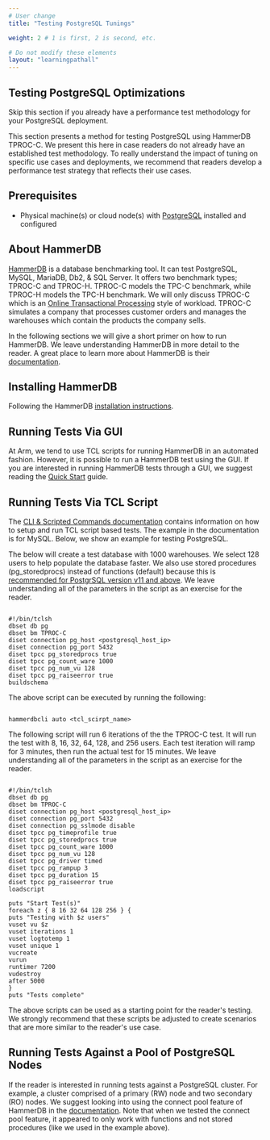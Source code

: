 ```yaml
---
# User change
title: "Testing PostgreSQL Tunings"

weight: 2 # 1 is first, 2 is second, etc.

# Do not modify these elements
layout: "learningpathall"
---
```


##  Testing PostgreSQL Optimizations

Skip this section if you already have a performance test methodology for your PostgreSQL deployment. 

This section presents a method for testing PostgreSQL using HammerDB TPROC-C. We present this here in case readers do not already have an established test methodology. To really understand the impact of tuning on specific use cases and deployments, we recommend that readers develop a performance test strategy that reflects their use cases.

## Prerequisites

* Physical machine(s) or cloud node(s) with [PostgreSQL](https://www.postgresql.org/) installed and configured
      
## About HammerDB

[HammerDB](https://www.hammerdb.com/) is a database benchmarking tool. It can test PostgreSQL, MySQL, MariaDB, Db2, & SQL Server. It offers two benchmark types; TPROC-C and TPROC-H. TPROC-C models the TPC-C benchmark, while TPROC-H models the TPC-H benchmark. We will only discuss TPROC-C which is an [Online Transactional Processing](https://www.hammerdb.com/docs/ch03s01.html) style of workload. TPROC-C simulates a company that processes customer orders and manages the warehouses which contain the products the company sells.

In the following sections we will give a short primer on how to run HammerDB. We leave understanding HammerDB in more detail to the reader. A great place to learn more about HammerDB is their [documentation](https://www.hammerdb.com/document.html).

## Installing HammerDB

Following the HammerDB [installation instructions](https://www.hammerdb.com/docs/ch01.html).

## Running Tests Via GUI

At Arm, we tend to use TCL scripts for running HammerDB in an automated fashion. However, it is possible to run a HammerDB test using the GUI. If you are interested in running HammerDB tests through a GUI, we suggest reading the [Quick Start](https://www.hammerdb.com/docs/ch02.html) guide.

## Running Tests Via TCL Script

The [CLI & Scripted Commands documentation](https://www.hammerdb.com/docs/ch09s08.html) contains information on how to setup and run TCL script based tests. The example in the documentation is for MySQL. Below, we show an example for testing PostgreSQL.

The below will create a test database with 1000 warehouses. We select 128 users to help populate the database faster. We also use stored procedures (pg_storedprocs) instead of functions (default) because this is [recommended for PostgrSQL version v11 and above](https://www.hammerdb.com/docs/ch04s03.html#d0e1734). We leave understanding all of the parameters in the script as an exercise for the reader.

```

#!/bin/tclsh
dbset db pg
dbset bm TPROC-C
diset connection pg_host <postgresql_host_ip>
diset connection pg_port 5432
diset tpcc pg_storedprocs true
diset tpcc pg_count_ware 1000
diset tpcc pg_num_vu 128
diset tpcc pg_raiseerror true
buildschema
```

The above script can be executed by running the following:
```

hammerdbcli auto <tcl_scirpt_name>
```

The following script will run 6 iterations of the the TPROC-C test. It will run the test with 8, 16, 32, 64, 128, and 256 users. Each test iteration will ramp for 3 minutes, then run the actual test for 15 minutes. We leave understanding all of the parameters in the script as an exercise for the reader.

```

#!/bin/tclsh
dbset db pg
dbset bm TPROC-C
diset connection pg_host <postgresql_host_ip>
diset connection pg_port 5432
diset connection pg_sslmode disable
diset tpcc pg_timeprofile true
diset tpcc pg_storedprocs true
diset tpcc pg_count_ware 1000
diset tpcc pg_num_vu 128
diset tpcc pg_driver timed
diset tpcc pg_rampup 3
diset tpcc pg_duration 15
diset tpcc pg_raiseerror true
loadscript

puts "Start Test(s)"
foreach z { 8 16 32 64 128 256 } {
puts "Testing with $z users"
vuset vu $z
vuset iterations 1
vuset logtotemp 1
vuset unique 1
vucreate
vurun
runtimer 7200
vudestroy
after 5000
}
puts "Tests complete"
```

The above scripts can be used as a starting point for the reader's testing. We strongly recommend that these scripts be adjusted to create scenarios that are more similar to the reader's use case.

## Running Tests Against a Pool of PostgreSQL Nodes

If the reader is interested in running tests against a PostgreSQL cluster. For example, a cluster comprised of a primary (RW) node and two secondary (RO) nodes. We suggest looking into using the connect pool feature of HammerDB in the [documentation](https://www.hammerdb.com/docs/ch04s06.html#d0e2280). Note that when we tested the connect pool feature, it appeared to only work with functions and not stored procedures (like we used in the example above).
